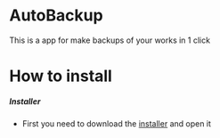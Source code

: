# AutoBackup
This is a app for make backups of your works in 1 click
# How to install
#####   Installer
  - First you need to download the [installer](https://github.com/jugandomiguel/AutoBackup/releases/download/Installer/AutoBackupInstaller.exe) and open it
